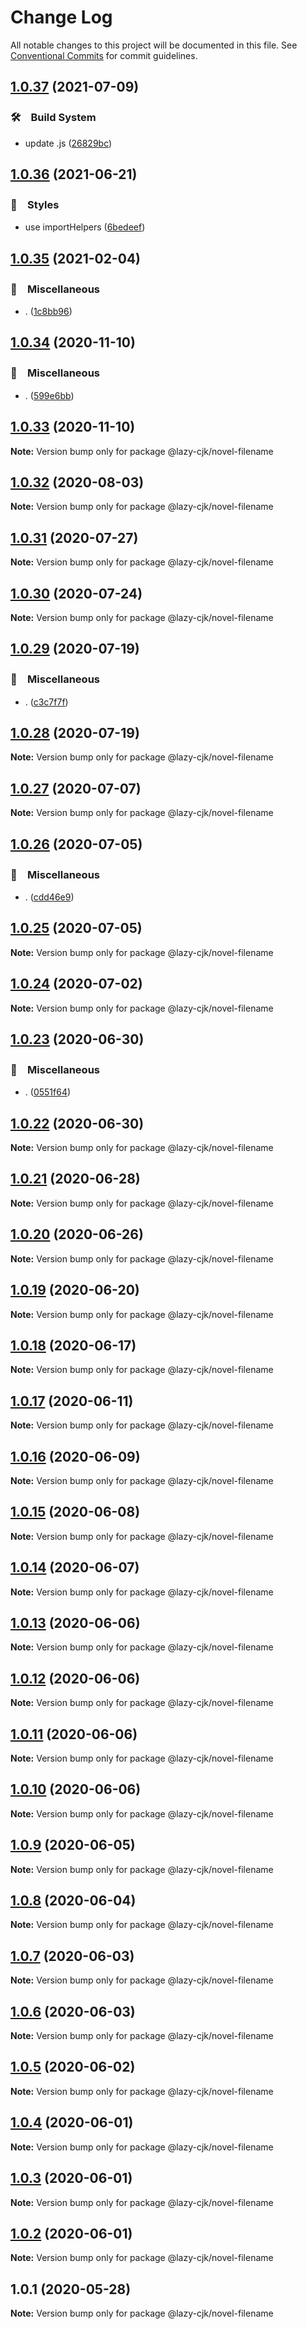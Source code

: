 # Change Log

All notable changes to this project will be documented in this file.
See [Conventional Commits](https://conventionalcommits.org) for commit guidelines.

## [1.0.37](https://github.com/bluelovers/ws-regexp/compare/@lazy-cjk/novel-filename@1.0.36...@lazy-cjk/novel-filename@1.0.37) (2021-07-09)


### 🛠　Build System

* update .js ([26829bc](https://github.com/bluelovers/ws-regexp/commit/26829bcd9557c28497ac40f4b5c7648593ebaca4))





## [1.0.36](https://github.com/bluelovers/ws-regexp/compare/@lazy-cjk/novel-filename@1.0.35...@lazy-cjk/novel-filename@1.0.36) (2021-06-21)


### 💎　Styles

* use importHelpers ([6bedeef](https://github.com/bluelovers/ws-regexp/commit/6bedeefcb325c049cbdfaf3ba3fc3afa7140893d))





## [1.0.35](https://github.com/bluelovers/ws-regexp/compare/@lazy-cjk/novel-filename@1.0.34...@lazy-cjk/novel-filename@1.0.35) (2021-02-04)


### 🔖　Miscellaneous

* . ([1c8bb96](https://github.com/bluelovers/ws-regexp/commit/1c8bb96673f0b28fea3d489b16f190d651b3e8e3))





## [1.0.34](https://github.com/bluelovers/ws-regexp/compare/@lazy-cjk/novel-filename@1.0.33...@lazy-cjk/novel-filename@1.0.34) (2020-11-10)


### 🔖　Miscellaneous

* . ([599e6bb](https://github.com/bluelovers/ws-regexp/commit/599e6bb14bb2694b92edc63b005f682e13474697))





## [1.0.33](https://github.com/bluelovers/ws-regexp/compare/@lazy-cjk/novel-filename@1.0.32...@lazy-cjk/novel-filename@1.0.33) (2020-11-10)

**Note:** Version bump only for package @lazy-cjk/novel-filename





## [1.0.32](https://github.com/bluelovers/ws-regexp/compare/@lazy-cjk/novel-filename@1.0.31...@lazy-cjk/novel-filename@1.0.32) (2020-08-03)

**Note:** Version bump only for package @lazy-cjk/novel-filename





## [1.0.31](https://github.com/bluelovers/ws-regexp/compare/@lazy-cjk/novel-filename@1.0.30...@lazy-cjk/novel-filename@1.0.31) (2020-07-27)

**Note:** Version bump only for package @lazy-cjk/novel-filename





## [1.0.30](https://github.com/bluelovers/ws-regexp/compare/@lazy-cjk/novel-filename@1.0.29...@lazy-cjk/novel-filename@1.0.30) (2020-07-24)

**Note:** Version bump only for package @lazy-cjk/novel-filename





## [1.0.29](https://github.com/bluelovers/ws-regexp/compare/@lazy-cjk/novel-filename@1.0.28...@lazy-cjk/novel-filename@1.0.29) (2020-07-19)


### 🔖　Miscellaneous

* . ([c3c7f7f](https://github.com/bluelovers/ws-regexp/commit/c3c7f7fc30adc9cd3fc116cc5cf11a0cc0911e16))





## [1.0.28](https://github.com/bluelovers/ws-regexp/compare/@lazy-cjk/novel-filename@1.0.27...@lazy-cjk/novel-filename@1.0.28) (2020-07-19)

**Note:** Version bump only for package @lazy-cjk/novel-filename





## [1.0.27](https://github.com/bluelovers/ws-regexp/compare/@lazy-cjk/novel-filename@1.0.26...@lazy-cjk/novel-filename@1.0.27) (2020-07-07)

**Note:** Version bump only for package @lazy-cjk/novel-filename





## [1.0.26](https://github.com/bluelovers/ws-regexp/compare/@lazy-cjk/novel-filename@1.0.25...@lazy-cjk/novel-filename@1.0.26) (2020-07-05)


### 🔖　Miscellaneous

* . ([cdd46e9](https://github.com/bluelovers/ws-regexp/commit/cdd46e9c06c49e19a6912962aef6be1716056cc0))





## [1.0.25](https://github.com/bluelovers/ws-regexp/compare/@lazy-cjk/novel-filename@1.0.24...@lazy-cjk/novel-filename@1.0.25) (2020-07-05)

**Note:** Version bump only for package @lazy-cjk/novel-filename





## [1.0.24](https://github.com/bluelovers/ws-regexp/compare/@lazy-cjk/novel-filename@1.0.23...@lazy-cjk/novel-filename@1.0.24) (2020-07-02)

**Note:** Version bump only for package @lazy-cjk/novel-filename





## [1.0.23](https://github.com/bluelovers/ws-regexp/compare/@lazy-cjk/novel-filename@1.0.22...@lazy-cjk/novel-filename@1.0.23) (2020-06-30)


### 🔖　Miscellaneous

* . ([0551f64](https://github.com/bluelovers/ws-regexp/commit/0551f64ad78a7c512f503f2c11ab5e0973af7a1f))





## [1.0.22](https://github.com/bluelovers/ws-regexp/compare/@lazy-cjk/novel-filename@1.0.21...@lazy-cjk/novel-filename@1.0.22) (2020-06-30)

**Note:** Version bump only for package @lazy-cjk/novel-filename





## [1.0.21](https://github.com/bluelovers/ws-regexp/compare/@lazy-cjk/novel-filename@1.0.20...@lazy-cjk/novel-filename@1.0.21) (2020-06-28)

**Note:** Version bump only for package @lazy-cjk/novel-filename





## [1.0.20](https://github.com/bluelovers/ws-regexp/compare/@lazy-cjk/novel-filename@1.0.19...@lazy-cjk/novel-filename@1.0.20) (2020-06-26)

**Note:** Version bump only for package @lazy-cjk/novel-filename





## [1.0.19](https://github.com/bluelovers/ws-regexp/compare/@lazy-cjk/novel-filename@1.0.18...@lazy-cjk/novel-filename@1.0.19) (2020-06-20)

**Note:** Version bump only for package @lazy-cjk/novel-filename





## [1.0.18](https://github.com/bluelovers/ws-regexp/compare/@lazy-cjk/novel-filename@1.0.17...@lazy-cjk/novel-filename@1.0.18) (2020-06-17)

**Note:** Version bump only for package @lazy-cjk/novel-filename





## [1.0.17](https://github.com/bluelovers/ws-regexp/compare/@lazy-cjk/novel-filename@1.0.16...@lazy-cjk/novel-filename@1.0.17) (2020-06-11)

**Note:** Version bump only for package @lazy-cjk/novel-filename





## [1.0.16](https://github.com/bluelovers/ws-regexp/compare/@lazy-cjk/novel-filename@1.0.15...@lazy-cjk/novel-filename@1.0.16) (2020-06-09)

**Note:** Version bump only for package @lazy-cjk/novel-filename





## [1.0.15](https://github.com/bluelovers/ws-regexp/compare/@lazy-cjk/novel-filename@1.0.14...@lazy-cjk/novel-filename@1.0.15) (2020-06-08)

**Note:** Version bump only for package @lazy-cjk/novel-filename





## [1.0.14](https://github.com/bluelovers/ws-regexp/compare/@lazy-cjk/novel-filename@1.0.13...@lazy-cjk/novel-filename@1.0.14) (2020-06-07)

**Note:** Version bump only for package @lazy-cjk/novel-filename





## [1.0.13](https://github.com/bluelovers/ws-regexp/compare/@lazy-cjk/novel-filename@1.0.12...@lazy-cjk/novel-filename@1.0.13) (2020-06-06)

**Note:** Version bump only for package @lazy-cjk/novel-filename





## [1.0.12](https://github.com/bluelovers/ws-regexp/compare/@lazy-cjk/novel-filename@1.0.11...@lazy-cjk/novel-filename@1.0.12) (2020-06-06)

**Note:** Version bump only for package @lazy-cjk/novel-filename





## [1.0.11](https://github.com/bluelovers/ws-regexp/compare/@lazy-cjk/novel-filename@1.0.10...@lazy-cjk/novel-filename@1.0.11) (2020-06-06)

**Note:** Version bump only for package @lazy-cjk/novel-filename





## [1.0.10](https://github.com/bluelovers/ws-regexp/compare/@lazy-cjk/novel-filename@1.0.9...@lazy-cjk/novel-filename@1.0.10) (2020-06-06)

**Note:** Version bump only for package @lazy-cjk/novel-filename





## [1.0.9](https://github.com/bluelovers/ws-regexp/compare/@lazy-cjk/novel-filename@1.0.8...@lazy-cjk/novel-filename@1.0.9) (2020-06-05)

**Note:** Version bump only for package @lazy-cjk/novel-filename





## [1.0.8](https://github.com/bluelovers/ws-regexp/compare/@lazy-cjk/novel-filename@1.0.7...@lazy-cjk/novel-filename@1.0.8) (2020-06-04)

**Note:** Version bump only for package @lazy-cjk/novel-filename





## [1.0.7](https://github.com/bluelovers/ws-regexp/compare/@lazy-cjk/novel-filename@1.0.6...@lazy-cjk/novel-filename@1.0.7) (2020-06-03)

**Note:** Version bump only for package @lazy-cjk/novel-filename





## [1.0.6](https://github.com/bluelovers/ws-regexp/compare/@lazy-cjk/novel-filename@1.0.5...@lazy-cjk/novel-filename@1.0.6) (2020-06-03)

**Note:** Version bump only for package @lazy-cjk/novel-filename





## [1.0.5](https://github.com/bluelovers/ws-regexp/compare/@lazy-cjk/novel-filename@1.0.4...@lazy-cjk/novel-filename@1.0.5) (2020-06-02)

**Note:** Version bump only for package @lazy-cjk/novel-filename





## [1.0.4](https://github.com/bluelovers/ws-regexp/compare/@lazy-cjk/novel-filename@1.0.3...@lazy-cjk/novel-filename@1.0.4) (2020-06-01)

**Note:** Version bump only for package @lazy-cjk/novel-filename





## [1.0.3](https://github.com/bluelovers/ws-regexp/compare/@lazy-cjk/novel-filename@1.0.2...@lazy-cjk/novel-filename@1.0.3) (2020-06-01)

**Note:** Version bump only for package @lazy-cjk/novel-filename





## [1.0.2](https://github.com/bluelovers/ws-regexp/compare/@lazy-cjk/novel-filename@1.0.1...@lazy-cjk/novel-filename@1.0.2) (2020-06-01)

**Note:** Version bump only for package @lazy-cjk/novel-filename





## 1.0.1 (2020-05-28)

**Note:** Version bump only for package @lazy-cjk/novel-filename
